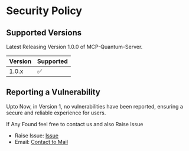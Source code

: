 # Security Policy

## Supported Versions

Latest Releasing Version 1.0.0 of MCP-Quantum-Server.

| Version | Supported          |
| ------- | ------------------ |
| 1.0.x   | :white_check_mark: |


## Reporting a Vulnerability

Upto Now, in Version 1, no vulnerabilities have been reported, ensuring a secure and reliable experience for users.

If Any Found feel free to contact us and also Raise Issue
- Raise Issue: [Issue](https://github.com/UjjwalSaini07/MCP-Quantum-Server/issues)
- Email: [Contact to Mail](mailto:ujjwalsaini0007@gmail.com)
